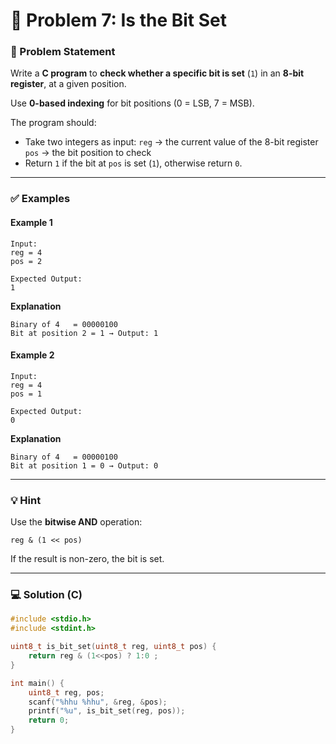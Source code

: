 # 🧩 Problem 7: Is the Bit Set

### 📝 Problem Statement

Write a **C program** to **check whether a specific bit is set** (`1`) in an **8-bit register**, at a given position.

Use **0-based indexing** for bit positions (0 = LSB, 7 = MSB).

The program should:

* Take two integers as input:
  `reg` → the current value of the 8-bit register
  `pos` → the bit position to check
* Return `1` if the bit at `pos` is set (`1`), otherwise return `0`.

---

### ✅ Examples

#### Example 1

```
Input:
reg = 4
pos = 2

Expected Output:
1
```

**Explanation**

```
Binary of 4   = 00000100  
Bit at position 2 = 1 → Output: 1
```

#### Example 2

```
Input:
reg = 4
pos = 1

Expected Output:
0
```

**Explanation**

```
Binary of 4   = 00000100  
Bit at position 1 = 0 → Output: 0
```

---

### 💡 Hint

Use the **bitwise AND** operation:

```
reg & (1 << pos)
```

If the result is non-zero, the bit is set.

---

### 💻 Solution (C)

```c
#include <stdio.h>
#include <stdint.h>

uint8_t is_bit_set(uint8_t reg, uint8_t pos) {
    return reg & (1<<pos) ? 1:0 ;
}

int main() {
    uint8_t reg, pos;
    scanf("%hhu %hhu", &reg, &pos);
    printf("%u", is_bit_set(reg, pos));
    return 0;
}
```